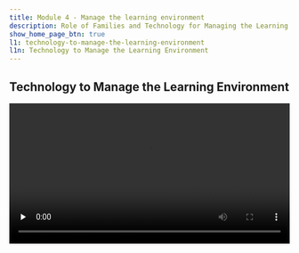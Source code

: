 ```yaml
---
title: Module 4 - Manage the learning environment
description: Role of Families and Technology for Managing the Learning Environment
show_home_page_btn: true
l1: technology-to-manage-the-learning-environment
l1n: Technology to Manage the Learning Environment
---
```


## Technology to Manage the Learning Environment

<p>
<video id="video" controls="" preload="none" style="width:100%;">
    <source id="mp4" src="https://media.flipgrid.com/vid/eyJhbGciOiJIUzUxMiJ9.eyJpZCI6IjBhOTFhMzlmMzdmZTRkOWJhNzIwZmIwMzQ5YmVhMTc4IiwiZXhwIjoxNjMyMDIxNjk1LCJ0eXBlIjpudWxsfQ.Y5kopqx_qBJcUrmK8q0Ug1vNgs3tpvHwKfIUzkZB7gVkDFNkj9zENBKNN_9MEpqoIuhYy8llxlnOQMm8g-2mKA" type="video/mp4">
</video>
</p>
